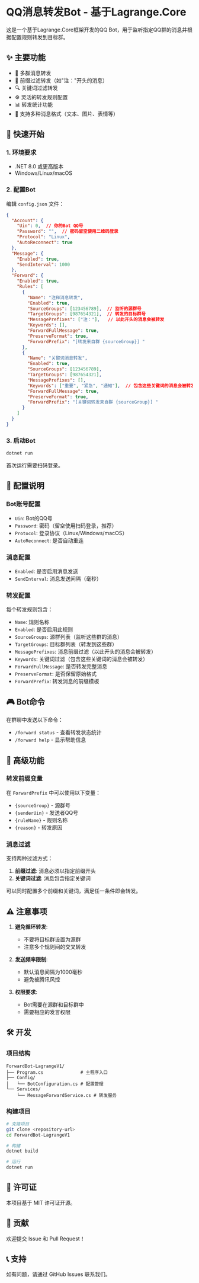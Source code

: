 # QQ消息转发Bot - 基于Lagrange.Core

这是一个基于Lagrange.Core框架开发的QQ Bot，用于监听指定QQ群的消息并根据配置规则转发到目标群。

## ✨ 主要功能

- 🔄 多群消息转发
- 📝 前缀过滤转发（如"注："开头的消息）
- 🔍 关键词过滤转发
- ⚙️ 灵活的转发规则配置
- 📊 转发统计功能
- 🚀 支持多种消息格式（文本、图片、表情等）

## 🚀 快速开始

### 1. 环境要求

- .NET 8.0 或更高版本
- Windows/Linux/macOS

### 2. 配置Bot

编辑 `config.json` 文件：

```json
{
  "Account": {
    "Uin": 0,  // 你的Bot QQ号
    "Password": "",  // 密码留空使用二维码登录
    "Protocol": "Linux",
    "AutoReconnect": true
  },
  "Message": {
    "Enabled": true,
    "SendInterval": 1000
  },
  "Forward": {
    "Enabled": true,
    "Rules": [
      {
        "Name": "注释消息转发",
        "Enabled": true,
        "SourceGroups": [123456789],  // 监听的源群号
        "TargetGroups": [987654321],  // 转发的目标群号
        "MessagePrefixes": ["注："],   // 以此开头的消息会被转发
        "Keywords": [],
        "ForwardFullMessage": true,
        "PreserveFormat": true,
        "ForwardPrefix": "[转发来自群 {sourceGroup}] "
      },
      {
        "Name": "关键词消息转发",
        "Enabled": true,
        "SourceGroups": [123456789],
        "TargetGroups": [987654321],
        "MessagePrefixes": [],
        "Keywords": ["重要", "紧急", "通知"],  // 包含这些关键词的消息会被转发
        "ForwardFullMessage": true,
        "PreserveFormat": true,
        "ForwardPrefix": "[关键词转发来自群 {sourceGroup}] "
      }
    ]
  }
}
```

### 3. 启动Bot

```bash
dotnet run
```

首次运行需要扫码登录。

## 📝 配置说明

### Bot账号配置

- `Uin`: Bot的QQ号
- `Password`: 密码（留空使用扫码登录，推荐）
- `Protocol`: 登录协议（Linux/Windows/macOS）
- `AutoReconnect`: 是否自动重连

### 消息配置

- `Enabled`: 是否启用消息发送
- `SendInterval`: 消息发送间隔（毫秒）

### 转发配置

每个转发规则包含：

- `Name`: 规则名称
- `Enabled`: 是否启用此规则
- `SourceGroups`: 源群列表（监听这些群的消息）
- `TargetGroups`: 目标群列表（转发到这些群）
- `MessagePrefixes`: 消息前缀过滤（以此开头的消息会被转发）
- `Keywords`: 关键词过滤（包含这些关键词的消息会被转发）
- `ForwardFullMessage`: 是否转发完整消息
- `PreserveFormat`: 是否保留原始格式
- `ForwardPrefix`: 转发消息的前缀模板

## 🎮 Bot命令

在群聊中发送以下命令：

- `/forward status` - 查看转发状态统计
- `/forward help` - 显示帮助信息

## 🔧 高级功能

### 转发前缀变量

在 `ForwardPrefix` 中可以使用以下变量：

- `{sourceGroup}` - 源群号
- `{senderUin}` - 发送者QQ号
- `{ruleName}` - 规则名称
- `{reason}` - 转发原因

### 消息过滤

支持两种过滤方式：

1. **前缀过滤**: 消息必须以指定前缀开头
2. **关键词过滤**: 消息包含指定关键词

可以同时配置多个前缀和关键词，满足任一条件即会转发。

## ⚠️ 注意事项

1. **避免循环转发**: 
   - 不要将目标群设置为源群
   - 注意多个规则间的交叉转发

2. **发送频率限制**:
   - 默认消息间隔为1000毫秒
   - 避免被腾讯风控

3. **权限要求**:
   - Bot需要在源群和目标群中
   - 需要相应的发言权限

## 🛠️ 开发

### 项目结构

```
ForwardBot-LagrangeV1/
├── Program.cs              # 主程序入口
├── Config/
│   └── BotConfiguration.cs # 配置管理
└── Services/
    └── MessageForwardService.cs # 转发服务
```

### 构建项目

```bash
# 克隆项目
git clone <repository-url>
cd ForwardBot-LagrangeV1

# 构建
dotnet build

# 运行
dotnet run
```

## 📄 许可证

本项目基于 MIT 许可证开源。

## 🤝 贡献

欢迎提交 Issue 和 Pull Request！

## 📞 支持

如有问题，请通过 GitHub Issues 联系我们。